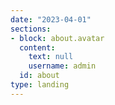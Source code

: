 ```yaml
---
date: "2023-04-01"
sections:
- block: about.avatar
  content:
    text: null
    username: admin
  id: about
type: landing
---
```

